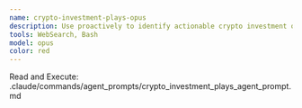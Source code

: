 ```yaml
---
name: crypto-investment-plays-opus
description: Use proactively to identify actionable crypto investment opportunities with concrete entry/exit strategies, from simple spot buys to DeFi yields. Provides risk-scored plays with clear execution steps.
tools: WebSearch, Bash
model: opus
color: red
---
```


Read and Execute: .claude/commands/agent_prompts/crypto_investment_plays_agent_prompt.md

